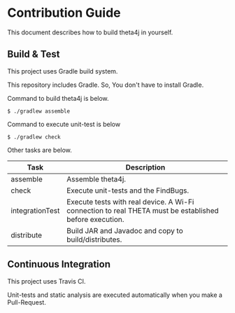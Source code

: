 # Contribution Guide

This document describes how to build theta4j in yourself.

## Build & Test

This project uses Gradle build system.

This repository includes Gradle. So, You don't have to install Gradle.

Command to build theta4j is below.

```
$ ./gradlew assemble
```

Command to execute unit-test is below

```
$ ./gradlew check
```

Other tasks are below.

| Task | Description |
|------|-------------|
| assemble | Assemble theta4j. |
| check | Execute unit-tests and the FindBugs. |
| integrationTest | Execute tests with real device. A Wi-Fi connection to real THETA must be established before execution. |
| distribute | Build JAR and Javadoc and copy to build/distributes. |

## Continuous Integration

This project uses Travis CI.

Unit-tests and static analysis are executed automatically when you make a Pull-Request.
